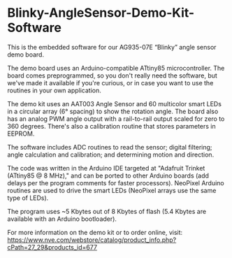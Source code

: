 # Blinky-AngleSensor-Demo-Kit-Software
This is the embedded software for our AG935-07E “Blinky” angle sensor 
demo board.

The demo board uses an Arduino-compatible ATtiny85 microcontroller.
The board comes preprogrammed, so you don't really need the software, 
but we've made it available if you're curious, or in case you want to use 
the routines in your own application.

The demo kit uses an AAT003 Angle Sensor and 60 multicolor smart LEDs 
in a circular array (6° spacing) to show the rotation angle. 
The board also has an analog PWM angle output with a rail-to-rail output 
scaled for zero to 360 degrees. There's also a calibration routine 
that stores parameters in EEPROM.

The software includes ADC routines to read the sensor; digital filtering; 
angle calculation and calibration; and determining motion and direction.

The code was written in the Arduino IDE targeted at "Adafruit Trinket 
(ATtiny85 @ 8 MHz)," and can be ported to other Arduino boards 
(add delays per the program comments for faster processors). 
NeoPixel Arduino routines are used to drive the smart LEDs (NeoPixel arrays use the same type of LEDs).

The program uses ~5 Kbytes out of 8 Kbytes of flash 
(5.4 Kbytes are available with an Arduino bootloader).

For more information on the demo kit or to order online, visit:
https://www.nve.com/webstore/catalog/product_info.php?cPath=27_29&products_id=677
